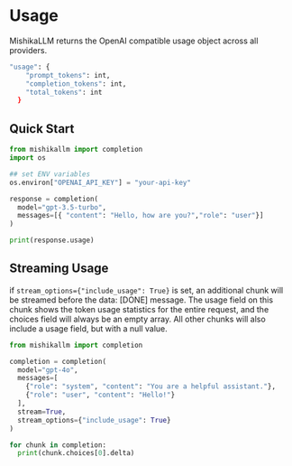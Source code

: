 # Usage 

MishikaLLM returns the OpenAI compatible usage object across all providers.

```bash
"usage": {
    "prompt_tokens": int,
    "completion_tokens": int,
    "total_tokens": int
  }
```

## Quick Start 

```python
from mishikallm import completion
import os

## set ENV variables
os.environ["OPENAI_API_KEY"] = "your-api-key"

response = completion(
  model="gpt-3.5-turbo",
  messages=[{ "content": "Hello, how are you?","role": "user"}]
)

print(response.usage)
```

## Streaming Usage

if `stream_options={"include_usage": True}` is set, an additional chunk will be streamed before the data: [DONE] message. The usage field on this chunk shows the token usage statistics for the entire request, and the choices field will always be an empty array. All other chunks will also include a usage field, but with a null value.


```python
from mishikallm import completion 

completion = completion(
  model="gpt-4o",
  messages=[
    {"role": "system", "content": "You are a helpful assistant."},
    {"role": "user", "content": "Hello!"}
  ],
  stream=True,
  stream_options={"include_usage": True}
)

for chunk in completion:
  print(chunk.choices[0].delta)

```

